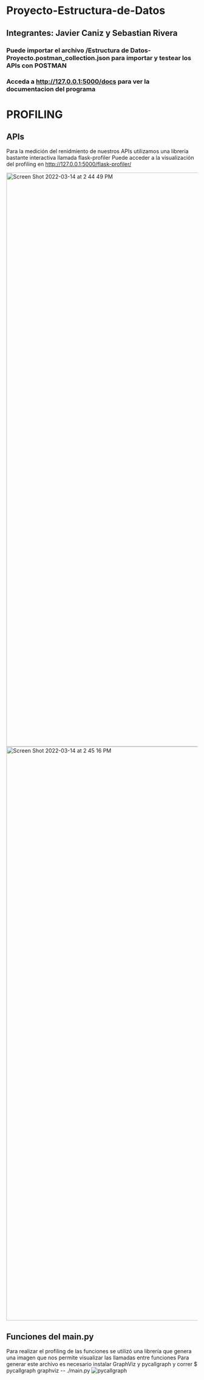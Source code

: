 # Proyecto-Estructura-de-Datos
## Integrantes: Javier Caniz y Sebastian Rivera
### Puede importar el archivo /Estructura de Datos- Proyecto.postman_collection.json para importar y testear los APIs con POSTMAN
### Acceda a http://127.0.0.1:5000/docs para ver la documentacion del programa

# PROFILING
## APIs
Para la medición del renidmiento de nuestros APIs utilizamos una librería bastante interactiva llamada flask-profiler
Puede acceder a la visualización del profiling en http://127.0.0.1:5000/flask-profiler/ 

<img width="1512" alt="Screen Shot 2022-03-14 at 2 44 49 PM" src="https://user-images.githubusercontent.com/97861517/158258785-f52218bd-dbc2-41d3-8bc0-f891249268c1.png">
<img width="1512" alt="Screen Shot 2022-03-14 at 2 45 16 PM" src="https://user-images.githubusercontent.com/97861517/158258812-4f60028c-7ee1-41f0-b48c-6d35336646e4.png">

## Funciones del main.py
Para realizar el profiling de las funciones se utilizó una librería que genera una imagen que nos permite visualizar las llamadas entre funciones
Para generar este archivo es necesario instalar GraphViz y pycallgraph y correr $ pycallgraph graphviz -- ./main.py
![pycallgraph](https://user-images.githubusercontent.com/97861517/158261924-9a088995-6b5e-479c-a7e8-1a4f3c65ea5d.png)
